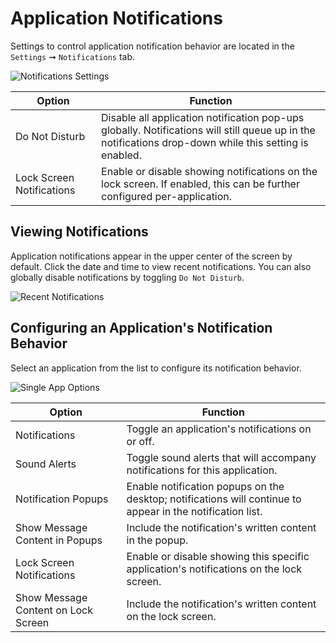 # Application Notifications

Settings to control application notification behavior are located in the `Settings` ➞ `Notifications` tab.

![Notifications Settings](/images/application-settings/notifications-settings.png)

| Option | Function |
|--------|----------|
| Do Not Disturb | Disable all application notification pop-ups globally. Notifications will still queue up in the notifications drop-down while this setting is enabled. |
| Lock Screen Notifications | Enable or disable showing notifications on the lock screen. If enabled, this can be further configured per-application. |

## Viewing Notifications

Application notifications appear in the upper center of the screen by default. Click the date and time to view recent notifications. You can also globally disable notifications by toggling `Do Not Disturb`.

![Recent Notifications](/images/application-settings/recent-notifications.png)

## Configuring an Application's Notification Behavior

Select an application from the list to configure its notification behavior.

![Single App Options](/images/application-settings/single-app-options.png)

| Option | Function |
|--------|----------|
| Notifications | Toggle an application's notifications on or off. |
| Sound Alerts | Toggle sound alerts that will accompany notifications for this application. |
| Notification Popups | Enable notification popups on the desktop; notifications will continue to appear in the notification list. |
| Show Message Content in Popups | Include the notification's written content in the popup. |
| Lock Screen Notifications | Enable or disable showing this specific application's notifications on the lock screen.|
| Show Message Content on Lock Screen | Include the notification's written content on the lock screen. |
